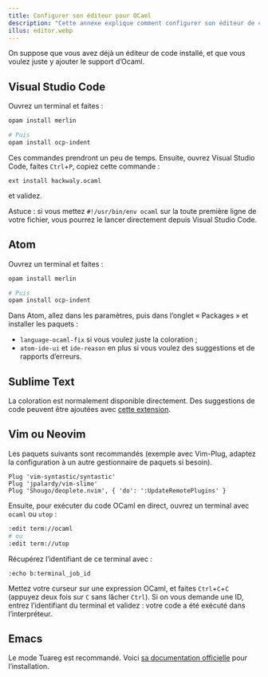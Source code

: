 ```yaml
---
title: Configurer son éditeur pour OCaml
description: "Cette annexe explique comment configurer son éditeur de code (VS Code, Atom, Sublime text, Emacs, Vim) pour écrire du OCaml."
illus: editor.webp
---
```


On suppose que vous avez déjà un éditeur de code installé, et que vous voulez juste
y ajouter le support d’Ocaml.

## Visual Studio Code

Ouvrez un terminal et faites :

```bash
opam install merlin

# Puis
opam install ocp-indent
```

Ces commandes prendront un peu de temps. Ensuite, ouvrez Visual Studio Code, faites `Ctrl`+`P`, copiez cette commande :

```
ext install hackwaly.ocaml
```

et validez.

Astuce : si vous mettez `#!/usr/bin/env ocaml` sur la toute première ligne de votre fichier, vous pourrez le lancer directement depuis Visual Studio Code.

## Atom

Ouvrez un terminal et faites :

```bash
opam install merlin

# Puis
opam install ocp-indent
```

Dans Atom, allez dans les paramètres, puis dans l’onglet « Packages » et installer les paquets :

- `language-ocaml-fix` si vous voulez juste la coloration ;
- `atom-ide-ui` et `ide-reason` en plus si vous voulez des suggestions et de rapports d’erreurs.

## Sublime Text

La coloration est normalement disponible directement. Des suggestions de code peuvent être ajoutées avec [cette extension](https://packagecontrol.io/packages/OCaml%20Autocompletion).

## Vim ou Neovim

Les paquets suivants sont recommandés (exemple avec Vim-Plug, adaptez la configuration à un autre gestionnaire de paquets si besoin).

```vim
Plug 'vim-syntastic/syntastic'
Plug 'jpalardy/vim-slime'
Plug 'Shougo/deoplete.nvim', { 'do': ':UpdateRemotePlugins' }
```

Ensuite, pour exécuter du code OCaml en direct, ouvrez un terminal avec `ocaml` ou `utop` :

```bash
:edit term://ocaml
# ou
:edit term://utop
```

Récupérez l’identifiant de ce terminal avec :

```
:echo b:terminal_job_id
```

Mettez votre curseur sur une expression OCaml, et faites `Ctrl`+`C`+`C` (appuyez deux fois sur `C` sans lâcher `Ctrl`).
Si on vous demande une ID, entrez l’identifiant du terminal et validez : votre code a été exécuté dans l’interpréteur.

## Emacs

Le mode Tuareg est recommandé. Voici [sa documentation officielle](https://github.com/ocaml/tuareg#install) pour l’installation.
